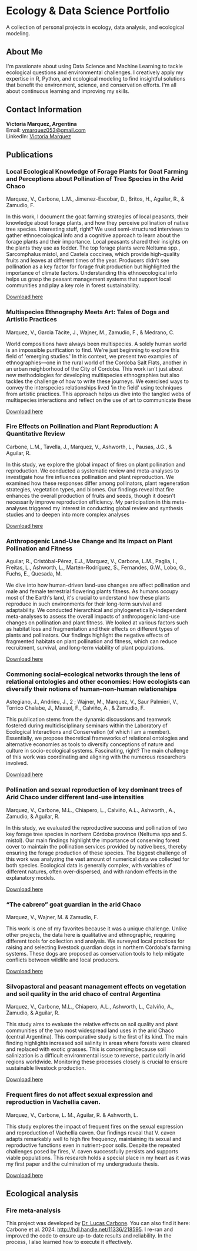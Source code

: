 # Ecology & Data Science Portfolio

A collection of personal projects in ecology, data analysis, and ecological modeling.

## About Me
I'm passionate about using Data Science and Machine Learning to tackle ecological questions and environmental challenges. I creatively apply my expertise in R, Python, and ecological modeling to find insightful solutions that benefit the environment, science, and conservation efforts. I'm all about continuous learning and improving my skills.

## Contact Information
**Victoria Marquez, Argentina**  
Email: vmarquez053@gmail.com  
LinkedIn: [Victoria Marquez](https://www.linkedin.com/in/vicmarquez/)

## Publications

### Local Ecological Knowledge of Forage Plants for Goat Farming and Perceptions about Pollination of Tree Species in the Arid Chaco
Marquez, V., Carbone, L.M., Jimenez-Escobar, D., Britos, H., Aguilar, R., & Zamudio, F.

In this work, I document the goat farming strategies of local peasants, their knowledge about forage plants, and how they perceive pollination of native tree species. Interesting stuff, right? We used semi-structured interviews to gather ethnoecological info and a cognitive approach to learn about the forage plants and their importance. Local peasants shared their insights on the plants they use as fodder. The top forage plants were Neltuma spp., Sarcomphalus mistol, and Castela coccinea, which provide high-quality fruits and leaves at different times of the year. Producers didn’t see pollination as a key factor for forage fruit production but highlighted the importance of climate factors. Understanding this ethnoecological info helps us grasp the peasant management systems that support local communities and play a key role in forest sustainability.

[Download here](https://github.com/VicMarquez/Ecology-Data-Science-Portfolio/blob/main/Publications/Marquezetal_2024a.pdf)

### Multispecies Ethnography Meets Art: Tales of Dogs and Artistic Practices
Marquez, V., Garcia Tàcite, J., Wajner, M., Zamudio, F., &  Medrano, C.

World compositions have always been multispecies. A solely human world is an impossible purification to find. We're just beginning to explore this field of 'emerging studies.' In this context, we present two examples of ethnographies—one in the rural world of the Cordoba Salt Flats, another in an urban neighborhood of the City of Cordoba. This work isn't just about new methodologies for developing multispecies ethnographies but also tackles the challenge of how to write these journeys. We exercised ways to convey the interspecies relationships lived 'in the field' using techniques from artistic practices. This approach helps us dive into the tangled webs of multispecies interactions and reflect on the use of art to communicate these 

[Download here](https://github.com/VicMarquez/Ecology-Data-Science-Portfolio/blob/main/Publications/Marquezetal_2024b.pdf)

### Fire Effects on Pollination and Plant Reproduction: A Quantitative Review
Carbone, L.M., Tavella, J., Marquez, V., Ashworth, L., Pausas, J.G., & Aguilar, R.

In this study, we explore the global impact of fires on plant pollination and reproduction. We conducted a systematic review and meta-analyses to investigate how fire influences pollination and plant reproduction. We examined how these responses differ among pollinators, plant regeneration strategies, vegetation types, and biomes. Our findings reveal that fire enhances the overall production of fruits and seeds, though it doesn't necessarily improve reproduction efficiency. My participation in this meta-analyses triggered my interest in conducting global review and synthesis studies and to deepen into more complex analyses

[Download here](https://github.com/VicMarquez/Ecology-Data-Science-Portfolio/blob/main/Publications/Carboneetal_2024.pdf)

### Anthropogenic Land-Use Change and Its Impact on Plant Pollination and Fitness
Aguilar, R., Cristóbal-Pérez, E.J., Marquez, V., Carbone, L.M., Paglia, I., Freitas, L., Ashworth, L., Martén-Rodríguez, S., Fernandes, G.W., Lobo, G., Fuchs, E., Quesada, M.

We dive into how human-driven land-use changes are affect pollination and male and female terrestrial flowering plants fitness. As humans occupy most of the Earth's land, it's crucial to understand how these plants reproduce in such environments for their long-term survival and adaptability. We conducted hierarchical and phylogenetically-independent meta-analyses to assess the overall impacts of anthropogenic land-use changes on pollination and plant fitness. We looked at various factors such as habitat loss and fragmentation and their effects on different types of plants and pollinators. Our findings highlight the negative effects of fragmented habitats on plant pollination and fitness, which can reduce recruitment, survival, and long-term viability of plant populations.

[Download here](https://github.com/VicMarquez/Ecology-Data-Science-Portfolio/blob/main/Publications/Aguilaretal_2024.pdf)

### Commoning social–ecological networks through the lens of relational ontologies and other economies: How ecologists can diversify their notions of human–non-human relationships
Astegiano, J., Andrieu, J., 2 ; Wajner, M., Marquez, V., Saur Palmieri, V., Torrico Chalabe, J., Massol, F., Calviño, A., & Zamudio, F.

This publication stems from the dynamic discussions and teamwork fostered during multidisciplinary seminars within the Laboratory of Ecological Interactions and Conservation (of which I am a member). Essentially, we propose theoretical frameworks of relational ontologies and alternative economies as tools to diversify conceptions of nature and culture in socio-ecological systems. Fascinating, right? The main challenge of this work was coordinating and aligning with the numerous researchers involved.

[Download here](https://github.com/VicMarquez/Ecology-Data-Science-Portfolio/blob/main/Publications/Astegianoetal_2023.pdf)

### Pollination and sexual reproduction of key dominant trees of Arid Chaco under different land-use intensities
Marquez, V., Carbone, M.L., Chiapero, L., Calviño, A.L., Ashworth,, A., Zamudio, & Aguilar, R.

In this study, we evaluated the reproductive success and pollination of two key forage tree species in northern Córdoba province (Neltuma spp and S. mistol). Our main findings highlight the importance of conserving forest cover to maintain the pollination services provided by native bees, thereby ensuring the forage production of these species. The biggest challenge of this work was analyzing the vast amount of numerical data we collected for both species. Ecological data is generally complex, with variables of different natures, often over-dispersed, and with random effects in the explanatory models.

[Download here](https://github.com/VicMarquez/Ecology-Data-Science-Portfolio/blob/main/Publications/Marquezetal_2023b.pdf)

### “The cabrero” goat guardian in the arid Chaco
Marquez, V., Wajner, M. & Zamudio, F.

This work is one of my favorites because it was a unique challenge. Unlike other projects, the data here is qualitative and ethnographic, requiring different tools for collection and analysis. We surveyed local practices for raising and selecting livestock guardian dogs in northern Córdoba's farming systems. These dogs are proposed as conservation tools to help mitigate conflicts between wildlife and local producers.

[Download here](https://github.com/VicMarquez/Ecology-Data-Science-Portfolio/blob/main/Publications/Marquezetal_2023a.pdf)

### Silvopastoral and peasant management effects on vegetation and soil quality in the arid chaco of central Argentina
Marquez, V., Carbone, M.L., Chiapero, A.L., Ashworth, L., Calviño, A., Zamudio, & Aguilar, R.

This study aims to evaluate the relative effects on soil quality and plant communities of the two most widespread land uses in the arid Chaco (central Argentina). This comparative study is the first of its kind. The main finding highlights increased soil salinity in areas where forests were cleared and replaced with exotic grasses. This is concerning because soil salinization is a difficult environmental issue to reverse, particularly in arid regions worldwide. Monitoring these processes closely is crucial to ensure sustainable livestock production.

[Download here](https://github.com/VicMarquez/Ecology-Data-Science-Portfolio/blob/main/Publications/Marquezetal_2022.pdf)

### Frequent fires do not affect sexual expression and reproduction in Vachellia caven.
Marquez, V., Carbone, L. M., Aguilar, R. & Ashworth, L.

This study explores the impact of frequent fires on the sexual expression and reproduction of Vachellia caven. Our findings reveal that V. caven adapts remarkably well to high fire frequency, maintaining its sexual and reproductive functions even in nutrient-poor soils. Despite the repeated challenges posed by fires, V. caven successfully persists and supports viable populations. This research holds a special place in my heart as it was my first paper and the culmination of my undergraduate thesis.

[Download here](https://github.com/VicMarquez/Ecology-Data-Science-Portfolio/blob/main/Publications/Marquezetal_2019.pdf)

## Ecological analysis 

### Fire meta-analysis
This project was developed by [Dr. Lucas Carbone](https://github.com/LucasCarbonee/). You can also find it here: Carbone et al. 2024. http://hdl.handle.net/11336/218595. I re-ran and improved the code to ensure up-to-date results and reliability. In the process, I also learned how to execute it effectively.





